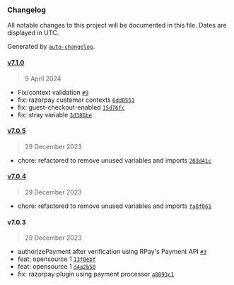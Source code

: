 ### Changelog

All notable changes to this project will be documented in this file. Dates are displayed in UTC.

Generated by [`auto-changelog`](https://github.com/CookPete/auto-changelog).

#### [v7.1.0](https://github.com/SGFGOV/medusa-payment-razorpay/compare/v7.0.5...v7.1.0)

> 9 April 2024

- Fix/context validation [`#9`](https://github.com/SGFGOV/medusa-payment-razorpay/pull/9)
- fix: razorpay customer contexts [`6dd8553`](https://github.com/SGFGOV/medusa-payment-razorpay/commit/6dd8553125610da4acb4852c7cc7f66967b68e0e)
- fix: guest-checkout-enabled [`15d76fc`](https://github.com/SGFGOV/medusa-payment-razorpay/commit/15d76fc2a7a490de6cade8b9331ebce636a5c8dc)
- fix: stray variable [`3d386be`](https://github.com/SGFGOV/medusa-payment-razorpay/commit/3d386be0e930346ccccffc2bd187e0a0b802c81c)

#### [v7.0.5](https://github.com/SGFGOV/medusa-payment-razorpay/compare/v7.0.4...v7.0.5)

> 29 December 2023

- chore: refactored to remove unused variables and imports [`203d41c`](https://github.com/SGFGOV/medusa-payment-razorpay/commit/203d41caee83435f4cb935e4855f772118e60866)

#### [v7.0.4](https://github.com/SGFGOV/medusa-payment-razorpay/compare/v7.0.3...v7.0.4)

> 29 December 2023

- chore: refactored to remove unused variables and imports [`fa8f061`](https://github.com/SGFGOV/medusa-payment-razorpay/commit/fa8f0613324cc8442491a4ff90ce15e954580bd0)

#### v7.0.3

> 29 December 2023

- authorizePayment after verification using RPay's Payment API [`#3`](https://github.com/SGFGOV/medusa-payment-razorpay/pull/3)
- feat: opensource 1 [`13f0ebf`](https://github.com/SGFGOV/medusa-payment-razorpay/commit/13f0ebffd46a0e09b9c606ed762ba709bc4474a2)
- feat: opensource 1 [`d4a2b50`](https://github.com/SGFGOV/medusa-payment-razorpay/commit/d4a2b5089915bb7f65fbcc3ee5dfbb4692c6d6be)
- fix: razorpay plugin using payment processor [`a8093c1`](https://github.com/SGFGOV/medusa-payment-razorpay/commit/a8093c1532e5fd45b396c35c207218a89362a625)
